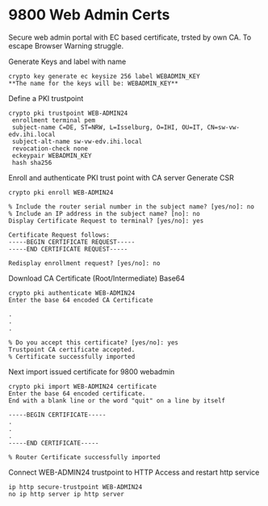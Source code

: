 # 9800 Web Admin Certs

Secure web admin portal with EC based certificate, trsted by own CA. To escape Browser Warning struggle.

Generate Keys and label with name
```cisco
crypto key generate ec keysize 256 label WEBADMIN_KEY
**The name for the keys will be: WEBADMIN_KEY**
```

Define a PKI trustpoint

```cisco
crypto pki trustpoint WEB-ADMIN24
 enrollment terminal pem
 subject-name C=DE, ST=NRW, L=Isselburg, O=IHI, OU=IT, CN=sw-vw-edv.ihi.local
 subject-alt-name sw-vw-edv.ihi.local
 revocation-check none
 eckeypair WEBADMIN_KEY
 hash sha256
```

Enroll and authenticate PKI trust point with CA server
Generate CSR
```cisco
crypto pki enroll WEB-ADMIN24

% Include the router serial number in the subject name? [yes/no]: no
% Include an IP address in the subject name? [no]: no
Display Certificate Request to terminal? [yes/no]: yes

Certificate Request follows:
-----BEGIN CERTIFICATE REQUEST-----
-----END CERTIFICATE REQUEST-----

Redisplay enrollment request? [yes/no]: no
```

Download CA Certificate (Root/Intermediate) Base64
```cisco
crypto pki authenticate WEB-ADMIN24
Enter the base 64 encoded CA Certificate

.
.
.

% Do you accept this certificate? [yes/no]: yes
Trustpoint CA certificate accepted.
% Certificate successfully imported
```

Next import issued certificate for 9800 webadmin
```cisco
crypto pki import WEB-ADMIN24 certificate
Enter the base 64 encoded certificate.
End with a blank line or the word "quit" on a line by itself

-----BEGIN CERTIFICATE-----
.
.
.
-----END CERTIFICATE-----

% Router Certificate successfully imported

```

Connect WEB-ADMIN24 trustpoint to HTTP Access
and restart http service
```cisco
ip http secure-trustpoint WEB-ADMIN24
no ip http server ip http server
```

